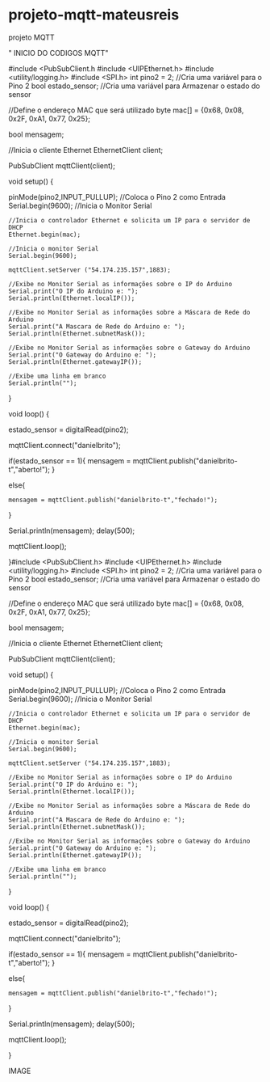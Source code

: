 # projeto-mqtt-mateusreis
projeto MQTT

" INICIO DO CODIGOS MQTT"


#include <PubSubClient.h
#include <UIPEthernet.h>
#include <utility/logging.h>
#include <SPI.h>
int pino2 = 2; //Cria uma variável para o Pino 2
bool estado_sensor; //Cria uma variável para Armazenar o estado do sensor

//Define o endereço MAC que será utilizado
byte mac[] = {0x68, 0x08, 0x2F, 0xA1, 0x77, 0x25};

bool mensagem;

//Inicia o cliente Ethernet
EthernetClient client;

PubSubClient mqttClient(client); 

void setup() {

   pinMode(pino2,INPUT_PULLUP); //Coloca o Pino 2 como Entrada
  Serial.begin(9600); //Inicia o Monitor Serial
  
    //Inicia o controlador Ethernet e solicita um IP para o servidor de DHCP
    Ethernet.begin(mac);

    //Inicia o monitor Serial
    Serial.begin(9600);

    mqttClient.setServer ("54.174.235.157",1883);

    //Exibe no Monitor Serial as informações sobre o IP do Arduino
    Serial.print("O IP do Arduino e: ");
    Serial.println(Ethernet.localIP());

    //Exibe no Monitor Serial as informações sobre a Máscara de Rede do Arduino
    Serial.print("A Mascara de Rede do Arduino e: ");
    Serial.println(Ethernet.subnetMask());

    //Exibe no Monitor Serial as informações sobre o Gateway do Arduino
    Serial.print("O Gateway do Arduino e: ");
    Serial.println(Ethernet.gatewayIP());

    //Exibe uma linha em branco
    Serial.println("");

   
}

void loop() { 

   estado_sensor = digitalRead(pino2); 
   
  mqttClient.connect("danielbrito");

 
   if(estado_sensor == 1){
   mensagem = mqttClient.publish("danielbrito-t","aberto!");
   }

   else{

    mensagem = mqttClient.publish("danielbrito-t","fechado!");
   }

   

  Serial.println(mensagem);
  delay(500);

  mqttClient.loop();
    

}#include <PubSubClient.h>
#include <UIPEthernet.h>
#include <utility/logging.h>
#include <SPI.h>
int pino2 = 2; //Cria uma variável para o Pino 2
bool estado_sensor; //Cria uma variável para Armazenar o estado do sensor

//Define o endereço MAC que será utilizado
byte mac[] = {0x68, 0x08, 0x2F, 0xA1, 0x77, 0x25};

bool mensagem;

//Inicia o cliente Ethernet
EthernetClient client;

PubSubClient mqttClient(client); 

void setup() {

   pinMode(pino2,INPUT_PULLUP); //Coloca o Pino 2 como Entrada
  Serial.begin(9600); //Inicia o Monitor Serial
  
    //Inicia o controlador Ethernet e solicita um IP para o servidor de DHCP
    Ethernet.begin(mac);

    //Inicia o monitor Serial
    Serial.begin(9600);

    mqttClient.setServer ("54.174.235.157",1883);

    //Exibe no Monitor Serial as informações sobre o IP do Arduino
    Serial.print("O IP do Arduino e: ");
    Serial.println(Ethernet.localIP());

    //Exibe no Monitor Serial as informações sobre a Máscara de Rede do Arduino
    Serial.print("A Mascara de Rede do Arduino e: ");
    Serial.println(Ethernet.subnetMask());

    //Exibe no Monitor Serial as informações sobre o Gateway do Arduino
    Serial.print("O Gateway do Arduino e: ");
    Serial.println(Ethernet.gatewayIP());

    //Exibe uma linha em branco
    Serial.println("");

   
}

void loop() { 

   estado_sensor = digitalRead(pino2); 
   
  mqttClient.connect("danielbrito");

 
   if(estado_sensor == 1){
   mensagem = mqttClient.publish("danielbrito-t","aberto!");
   }

   else{

    mensagem = mqttClient.publish("danielbrito-t","fechado!");
   }

   

  Serial.println(mensagem);
  delay(500);

  mqttClient.loop();
    
}

IMAGE
